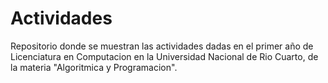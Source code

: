 # Actividades

Repositorio donde se muestran las actividades dadas en el primer año de Licenciatura en Computacion
en la Universidad Nacional de Rio Cuarto, de la materia "Algoritmica y Programacion".
